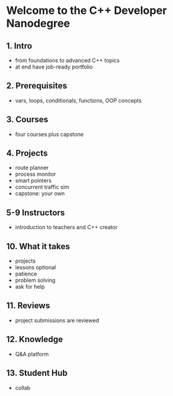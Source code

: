 # Welcome to the C++ Developer Nanodegree

## 1. Intro
- from foundations to advanced C++ topics
- at end have job-ready portfolio

## 2. Prerequisites
- vars, loops, conditionals, functions, OOP concepts

## 3. Courses
- four courses plus capstone

## 4. Projects
- route planner
- process monitor
- smart pointers
- concurrent traffic sim
- capstone: your own

## 5-9 Instructors
- introduction to teachers and C++ creator

## 10. What it takes
- projects
- lessons optional
- patience
- problem solving
- ask for help

## 11. Reviews
- project submissions are reviewed

## 12. Knowledge
- Q&A platform

## 13. Student Hub 
- collab
